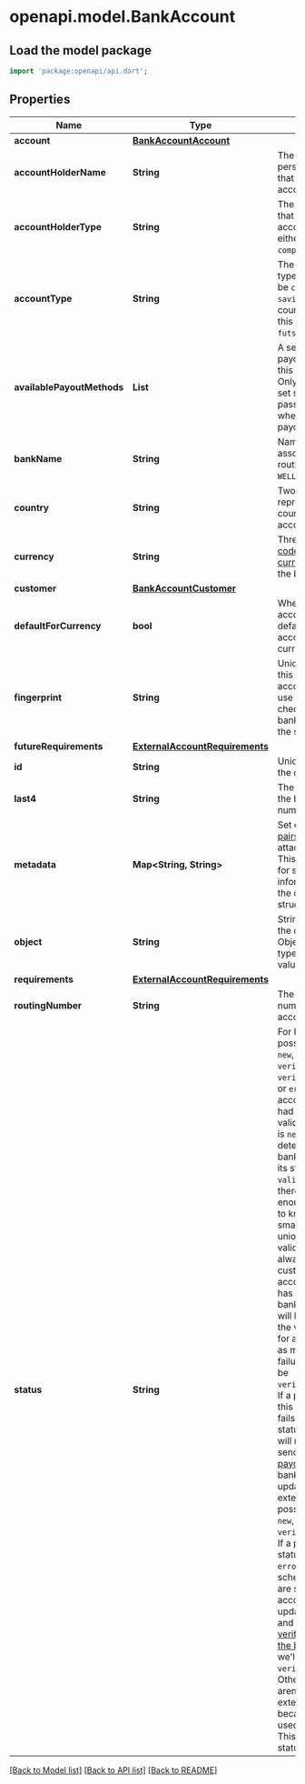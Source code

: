 # openapi.model.BankAccount

## Load the model package
```dart
import 'package:openapi/api.dart';
```

## Properties
Name | Type | Description | Notes
------------ | ------------- | ------------- | -------------
**account** | [**BankAccountAccount**](BankAccountAccount.md) |  | [optional] 
**accountHolderName** | **String** | The name of the person or business that owns the bank account. | [optional] 
**accountHolderType** | **String** | The type of entity that holds the account. This can be either `individual` or `company`. | [optional] 
**accountType** | **String** | The bank account type. This can only be `checking` or `savings` in most countries. In Japan, this can only be `futsu` or `toza`. | [optional] 
**availablePayoutMethods** | **List<String>** | A set of available payout methods for this bank account. Only values from this set should be passed as the `method` when creating a payout. | [optional] [default to const []]
**bankName** | **String** | Name of the bank associated with the routing number (e.g., `WELLS FARGO`). | [optional] 
**country** | **String** | Two-letter ISO code representing the country the bank account is located in. | 
**currency** | **String** | Three-letter [ISO code for the currency](https://stripe.com/docs/payouts) paid out to the bank account. | 
**customer** | [**BankAccountCustomer**](BankAccountCustomer.md) |  | [optional] 
**defaultForCurrency** | **bool** | Whether this bank account is the default external account for its currency. | [optional] 
**fingerprint** | **String** | Uniquely identifies this particular bank account. You can use this attribute to check whether two bank accounts are the same. | [optional] 
**futureRequirements** | [**ExternalAccountRequirements**](ExternalAccountRequirements.md) |  | [optional] 
**id** | **String** | Unique identifier for the object. | 
**last4** | **String** | The last four digits of the bank account number. | 
**metadata** | **Map<String, String>** | Set of [key-value pairs](https://stripe.com/docs/api/metadata) that you can attach to an object. This can be useful for storing additional information about the object in a structured format. | [optional] [default to const {}]
**object** | **String** | String representing the object's type. Objects of the same type share the same value. | 
**requirements** | [**ExternalAccountRequirements**](ExternalAccountRequirements.md) |  | [optional] 
**routingNumber** | **String** | The routing transit number for the bank account. | [optional] 
**status** | **String** | For bank accounts, possible values are `new`, `validated`, `verified`, `verification_failed`, or `errored`. A bank account that hasn't had any activity or validation performed is `new`. If Stripe can determine that the bank account exists, its status will be `validated`. Note that there often isn’t enough information to know (e.g., for smaller credit unions), and the validation is not always run. If customer bank account verification has succeeded, the bank account status will be `verified`. If the verification failed for any reason, such as microdeposit failure, the status will be `verification_failed`. If a payout sent to this bank account fails, we'll set the status to `errored` and will not continue to send [scheduled payouts](https://stripe.com/docs/payouts#payout-schedule) until the bank details are updated.  For external accounts, possible values are `new`, `errored` and `verification_failed`. If a payout fails, the status is set to `errored` and scheduled payouts are stopped until account details are updated. In the US and India, if we can't [verify the owner of the bank account](https://support.stripe.com/questions/bank-account-ownership-verification), we'll set the status to `verification_failed`. Other validations aren't run against external accounts because they're only used for payouts. This means the other statuses don't apply. | 

[[Back to Model list]](../README.md#documentation-for-models) [[Back to API list]](../README.md#documentation-for-api-endpoints) [[Back to README]](../README.md)


